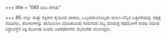 +++
title = "085 ಬಿಲು ಸೆಳೆಯೆ"

+++
85. ಬಿಲ್ಲು ಮತ್ತು ಕತ್ತಿಗಳು ಕೈಯಿಂದ ಜಾರಲು,  ಒಬ್ಬರಮೇಲೊಬ್ಬರು ಮಲಗಿ ಬೆನ್ನಿನ ಬತ್ತಳಿಕೆಯನ್ನು ಪಕ್ಕಕ್ಕೆ ಸರಿದಿರಲು,  ತೋಳುಗಳನ್ನು ತಲೆದಿಂಬಾಗಿ ಮಾಡಿಕೊಂಡು ಗುರುಗುರು ಶಬ್ದ ಮಾಡುತ್ತ ರಥದೊಳಗೆ ಸಾರಥಿ ಸಮೇತ ನಿದ್ರಾವಸ್ಥೆಗೆ ಸಿಕ್ಕಿ ಝೋಂಪು ಹಿಡಿದು ಅತಿರಥರುಗಳು ಮೈಮರೆತು ಮಲಗಿದ್ದರು.